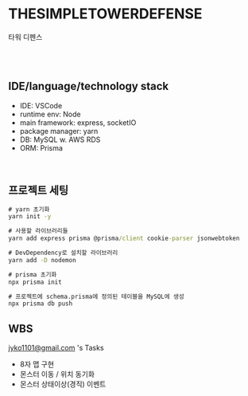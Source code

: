 # THESIMPLETOWERDEFENSE
타워 디펜스 



<br><br>

## IDE/language/technology stack
- IDE: VSCode
- runtime env: Node
- main framework: express, socketIO
- package manager: yarn
- DB: MySQL w. AWS RDS
- ORM: Prisma

<br>

## 프로젝트 세팅
```cmd
# yarn 초기화
yarn init -y

# 사용할 라이브러리들
yarn add express prisma @prisma/client cookie-parser jsonwebtoken

# DevDependency로 설치할 라이브러리
yarn add -D nodemon

# prisma 초기화
npx prisma init

# 프로젝트에 schema.prisma에 정의된 테이블을 MySQL에 생성
npx prisma db push

```

## WBS

jyko1101@gmail.com 's Tasks
- 8자 맵 구현
- 몬스터 이동 / 위치 동기화
- 몬스터 상태이상(경직) 이벤트